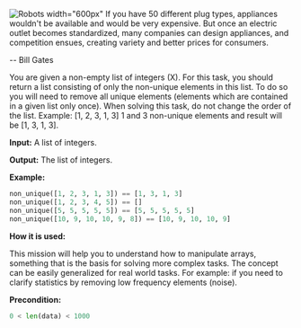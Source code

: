![Robots width="600px"](robots.png)
If you have 50 different plug types, appliances wouldn't be available and would be very
expensive. But once an electric outlet becomes standardized, many companies can design
appliances, and competition ensues, creating variety and better prices for consumers.

-- Bill Gates

You are given a non-empty list of integers (X).
For this task, you should return a list consisting of only the non-unique elements in this list.
To do so you will need to remove all unique elements (elements which are contained in a given
list only once).
When solving this task, do not change the order of the list.
Example: [1, 2, 3, 1, 3] 1 and 3 non-unique elements and result will be [1, 3, 1, 3].

**Input:** A list of integers.

**Output:** The list of integers.

**Example:**

```python
non_unique([1, 2, 3, 1, 3]) == [1, 3, 1, 3]
non_unique([1, 2, 3, 4, 5]) == []
non_unique([5, 5, 5, 5, 5]) == [5, 5, 5, 5, 5]
non_unique([10, 9, 10, 10, 9, 8]) == [10, 9, 10, 10, 9]
```

**How it is used:**

This mission will help you to understand how to manipulate arrays,
    something that is the basis for solving more complex tasks.
    The concept can be easily generalized for real world tasks.
    For example: if you need to clarify statistics by removing low frequency elements (noise).

**Precondition:**

```python
0 < len(data) < 1000
```

